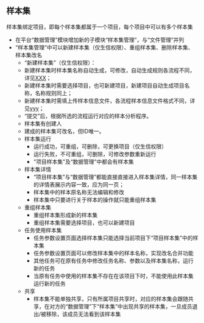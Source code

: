## 样本集
  样本集绑定项目，即每个样本集都属于一个项目，每个项目中可以有多个样本集
  * 在平台“数据管理”模块增加新的子模块“样本集管理”，与“文件管理”并列
  * “样本集管理”中可以新建样本集（仅生信权限）、重组样本集、删除样本集、样本集改名
    + “新建样本集”（仅生信权限）：
     + 新建样本集时样本集名称自动生成，可修改，自动生成规则各流程不同，详见[XXX]()；
     + 新建样本集时需要选择项目，也可新建项目，新建项目自动生成项目名称，名称规则同上；
     + 新建样本集时需填上传样本信息文件，各流程样本信息文件格式不同，详见[yyy]()；
     + “提交”后，根据所选的流程运行对应的样本分析程序。
     + 样本集有创建人
     + 建成的样本集可改名，但ID唯一。
    + 样本集运行
      + 运行成功，可重组，可删除，可更换项目（仅生信权限）
      + 运行失败，不可重组，可删除，可修改参数重新运行
      + "项目样本集"及“数据管理”中都会有样本集
    + 样本集详情
      + “项目样本集”与“数据管理”都能直接直接进入样本集详情，同一样本集的详情表展示内容一致，应为同一页；
      + 样本集中的样本原名称无法编辑和修改
      + 样本集中只要进行关于样本的操作就只能重组样本集
    + 重组样本集
      + 重组样本集形成新的样本集
      + 重组样本集需要选择项目，也可以新建项目
    + 任务使用样本集
      + 任务参数设置页面选择样本集只能选择当前项目下“项目样本集”中的样本集
      + 任务参数设置页面可以修改样本集中的样本名称，实现改名合并功能
      + 其他任务可在原有任务中修改任务名称、参数以及样本集名称，运行新的任务
      + 当原有任务中使用的样本集不存在在该项目下时，不能使用此样本集运行新的任务
    + 共享
      + 样本集不能单独共享，只有所属项目共享时，对应的样本集会跟随共享，在对方的“数据管理”下“样本集”中出现共享的样本集，一旦成员退出/被移除，该成员无法看到该样本集
